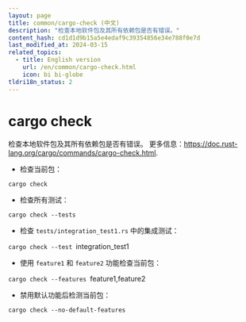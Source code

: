```yaml
---
layout: page
title: common/cargo-check (中文)
description: "检查本地软件包及其所有依赖包是否有错误。"
content_hash: cd1d1d9b15a5e4edaf9c39354856e34e788f0e7d
last_modified_at: 2024-03-15
related_topics:
  - title: English version
    url: /en/common/cargo-check.html
    icon: bi bi-globe
tldri18n_status: 2
---
```

# cargo check

检查本地软件包及其所有依赖包是否有错误。
更多信息：<https://doc.rust-lang.org/cargo/commands/cargo-check.html>.

- 检查当前包：

`cargo check`

- 检查所有测试：

`cargo check --tests`

- 检查 `tests/integration_test1.rs` 中的集成测试：

`cargo check --test `<span class="tldr-var badge badge-pill bg-dark-lm bg-white-dm text-white-lm text-dark-dm font-weight-bold">integration_test1</span>

- 使用 `feature1` 和 `feature2` 功能检查当前包：

`cargo check --features `<span class="tldr-var badge badge-pill bg-dark-lm bg-white-dm text-white-lm text-dark-dm font-weight-bold">feature1,feature2</span>

- 禁用默认功能后检测当前包：

`cargo check --no-default-features`
